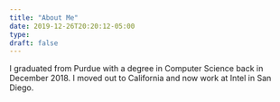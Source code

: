 ```yaml
---
title: "About Me"
date: 2019-12-26T20:20:12-05:00
type: 
draft: false
---
```


I graduated from Purdue with a degree in Computer Science back in December 2018. I moved out to California and now work at Intel in San Diego.
